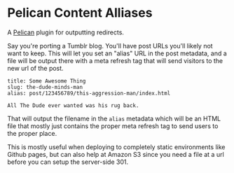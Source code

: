 Pelican Content Alliases
=======================

A [Pelican](http://getpelican.com) plugin for outputting redirects.

Say you're porting a Tumblr blog. You'll have post
URLs you'll likely not want to keep. This will let
you set an "alias" URL in the post metadata, and
a file will be output there with a meta refresh
tag that will send visitors to the new url of the
post.

```
title: Some Awesome Thing
slug: the-dude-minds-man
alias: post/123456789/this-aggression-man/index.html

All The Dude ever wanted was his rug back.
```

That will output the filename in the `alias` metadata
which will be an HTML file that mostly just contains
the proper meta refresh tag to send users to the proper
place.

This is mostly useful when deploying to completely
static environments like Github pages, but can also
help at Amazon S3 since you need a file at a url
before you can setup the server-side 301.


